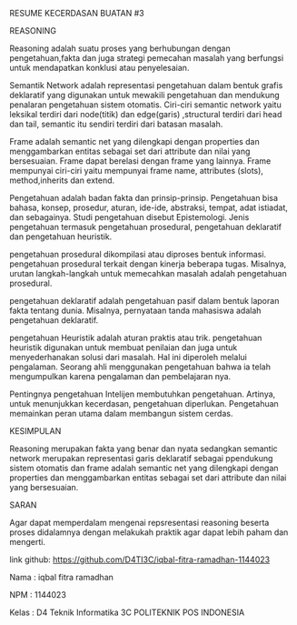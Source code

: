 RESUME KECERDASAN BUATAN #3

REASONING

Reasoning adalah suatu proses yang berhubungan dengan pengetahuan,fakta dan juga strategi pemecahan masalah yang berfungsi untuk mendapatkan konklusi atau penyelesaian.

Semantik Network adalah representasi pengetahuan dalam bentuk grafis deklaratif yang digunakan untuk mewakili pengetahuan dan mendukung penalaran pengetahuan sistem otomatis. Ciri-ciri semantic network yaitu leksikal terdiri dari node(titik) dan edge(garis) ,structural terdiri dari head dan tail, semantic itu sendiri terdiri dari batasan masalah.

Frame adalah semantic net yang dilengkapi dengan properties dan menggambarkan entitas sebagai set dari attribute dan nilai yang bersesuaian. Frame dapat berelasi dengan frame yang lainnya. Frame mempunyai ciri-ciri yaitu mempunyai frame name, attributes (slots), method,inherits dan extend.

Pengetahuan adalah badan fakta dan prinsip-prinsip. Pengetahuan bisa bahasa, konsep, prosedur, aturan, ide-ide, abstraksi, tempat, adat istiadat, dan sebagainya. Studi pengetahuan disebut Epistemologi. Jenis pengetahuan termasuk pengetahuan prosedural, pengetahuan deklaratif dan pengetahuan heuristik.

pengetahuan prosedural dikompilasi atau diproses bentuk informasi. pengetahuan prosedural terkait dengan kinerja beberapa tugas. Misalnya, urutan langkah-langkah untuk memecahkan masalah adalah pengetahuan prosedural.

pengetahuan deklaratif adalah pengetahuan pasif dalam bentuk laporan fakta tentang dunia. Misalnya, pernyataan tanda mahasiswa adalah pengetahuan deklaratif.

pengetahuan Heuristik adalah aturan praktis atau trik. pengetahuan heuristik digunakan untuk membuat penilaian dan juga untuk menyederhanakan solusi dari masalah. Hal ini diperoleh melalui pengalaman. Seorang ahli menggunakan pengetahuan bahwa ia telah mengumpulkan karena pengalaman dan pembelajaran nya.

Pentingnya pengetahuan Intelijen membutuhkan pengetahuan. Artinya, untuk menunjukkan kecerdasan, pengetahuan diperlukan. Pengetahuan memainkan peran utama dalam membangun sistem cerdas.

KESIMPULAN

Reasoning merupakan fakta yang benar dan nyata sedangkan semantic network merupakan representasi garis deklaratif sebagai ppendukung sistem otomatis dan frame adalah semantic net yang dilengkapi dengan properties dan menggambarkan entitas sebagai set dari attribute dan nilai yang bersesuaian.

SARAN

Agar dapat memperdalam mengenai repsresentasi reasoning beserta proses didalamnya dengan melakukah praktik agar dapat lebih paham dan mengerti.

link github: https://github.com/D4TI3C/iqbal-fitra-ramadhan-1144023

Nama : iqbal fitra ramadhan

NPM : 1144023

Kelas : D4 Teknik Informatika 3C POLITEKNIK POS INDONESIA